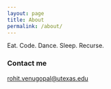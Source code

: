 ```yaml
---
layout: page
title: About
permalink: /about/
---
```


Eat. Code. Dance. Sleep. Recurse.

### Contact me

[rohit.venugopal@utexas.edu](mailto:rohit.venugopal@utexas.edu)
